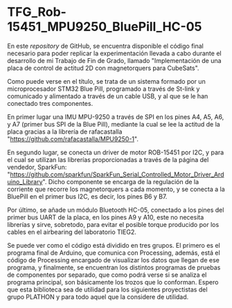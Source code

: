 # TFG_Rob-15451_MPU9250_BluePill_HC-05

En este _repository_ de GitHub, se encuentra disponible el código final necesario para poder replicar la experimentación llevada a cabo durante el desarrollo de mi Trabajo de Fin de Grado, llamado "Implementación de una placa de control de actitud 2D con magnetorquers para CubeSats".

Como puede verse en el título, se trata de un sistema formado por un microprocesador STM32 Blue Pill, programado a través de St-link y comunicado y alimentado a través de un cable USB, y al que se le han conectado tres componentes.

En primer lugar una IMU MPU-9250 a través de SPI en los pines A4, A5, A6, y A7 (primer bus SPI de la Blue Pill), mediante la cual se lee la actitud de la placa gracias a la librería de rafacastalla "https://github.com/rafacastalla/MPU9250-1".

En segundo lugar, se conecta un driver de motor ROB-15451 por I2C, y para el cual se utilizan las librerías proporcionadas a través de la página del vendedor, SparkFun: "https://github.com/sparkfun/SparkFun_Serial_Controlled_Motor_Driver_Arduino_Library". Dicho componente se encarga de la regulación de la corriente que recorre los magnetorquers a cada momento, y se conecta a la BluePill en el primer bus I2C, es decir, los pines B6 y B7.

Por último, se añade un módulo Bluetooth HC-05, conectado a los pines del primer bus UART de la placa, en los pines A9 y A10, este no necesita librerías y sirve, sobretodo, para evitar el posible torque producido por los cables en el airbearing del laboratorio TIEG2.

Se puede ver como el código está dividido en tres grupos. El primero es el programa final de Arduino, que comunica con Processing, además, está el código de Processing encargado de visualizar los datos que llegan de ese programa, y finalmente, se encuentran los distintos programas de pruebas de componentes por separado, que como podrá verse si se analiza el programa principal, son básicamente los trozos que lo conforman. Espero que esta biblioteca sea de utilidad para los siguientes proyectistas del grupo PLATHON y para todo aquel que la considere de utilidad.
